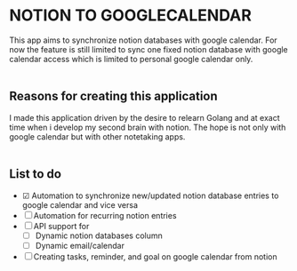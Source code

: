 # **NOTION TO GOOGLECALENDAR**
This app aims to synchronize notion databases with google calendar. For now the feature is still limited to sync one fixed notion database with google calendar access which is limited to personal google calendar only.   
&nbsp;       
## **Reasons for creating this application**
I made this application driven by the desire to relearn Golang and at exact time when i develop my second brain with notion. The hope is not only with google calendar but with other notetaking apps.   
&nbsp;
## **List to do**
- &#9745; Automation to synchronize new/updated notion database entries to google calendar and vice versa
- &#9744; Automation for recurring notion entries
- &#9744; API support for  
  - &#9744; Dynamic notion databases column   
  - &#9744; Dynamic email/calendar  
-  &#9744; Creating tasks, reminder, and goal on google calendar from notion

